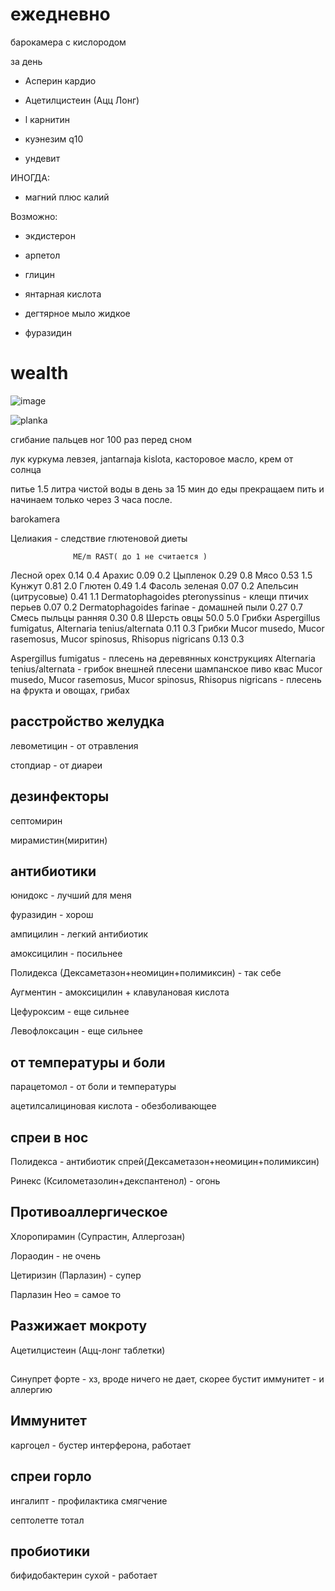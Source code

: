 
# ежедневно

барокамера с кислородом

за день 

* Асперин кардио

* Ацетилцистеин (Ацц Лонг)

* l карнитин

* куэнезим q10 

* ундевит

ИНОГДА:

* магний плюс калий

Возможно:

* экдистерон

* арпетол 

* глицин

* янтарная кислота

* дегтярное мыло жидкое

* фуразидин

# wealth

![image](r-health/exercises.jpg)

![planka](r-health/5-min-planka.jpg)

сгибание пальцев ног 100 раз перед сном

лук куркума левзея, jantarnaja kislota, касторовое масло, крем от солнца

питье 1.5 литра чистой воды в день за 15 мин до еды прекращаем пить и начинаем только через 3 часа после.

barokamera

Целиакия - следствие глютеновой диеты

                  ME/m RAST( до 1 не считается )

Лесной орех 0.14 0.4
Арахис 0.09 0.2
Цыпленок 0.29 0.8
Мясо 0.53 1.5
Кунжут 0.81 2.0
Глютен 0.49 1.4
Фасоль зеленая 0.07 0.2
Апельсин (цитрусовые) 0.41 1.1
Dermatophagoides pteronyssinus - клещи птичих перьев 0.07 0.2
Dermatophagoides farinae - домашней пыли 0.27 0.7
Смесь пыльцы ранняя 0.30 0.8
Шерсть овцы 50.0 5.0
Грибки Aspergillus fumigatus, Alternaria tenius/alternata 0.11 0.3
Грибки Mucor musedo, Mucor rasemosus, Mucor spinosus, Rhisopus nigricans 0.13 0.3

Aspergillus fumigatus - плесень на деревянных конструкциях
Alternaria tenius/alternata - грибок внешней плесени шампанское пиво квас
Mucor musedo, Mucor rasemosus, Mucor spinosus, Rhisopus nigricans - плесень на фрукта и овощах, грибах


## расстройство желудка

левометицин - от отравления

стопдиар - от диареи

## дезинфекторы

септомирин

мирамистин(миритин)

## антибиотики

юнидокс - лучший для меня

фуразидин - хорош

ампицилин - легкий антибиотик

амоксицилин - посильнее

Полидекса (Дексаметазон+неомицин+полимиксин) - так себе

Аугментин - амоксицилин + клавулановая кислота

Цефуроксим - еще сильнее

Левофлоксацин - еще сильнее

## от температуры и боли

парацетомол - от боли и температуры

ацетилсалициновая кислота - обезболивающее

## спреи в нос

Полидекса - антибиотик спрей(Дексаметазон+неомицин+полимиксин)

Ринекс (Ксилометазолин+декспантенол) - огонь

## Противоаллергическое 

Хлоропирамин (Супрастин, Аллергозан)

Лораодин - не очень

Цетиризин (Парлазин) - супер

Парлазин Нео = самое то

## Разжижает мокроту

Ацетилцистеин (Ацц-лонг таблетки)

## 

Синупрет форте - хз, вроде ничего не дает, скорее бустит иммунитет - и аллергию

## Иммунитет

каргоцел - бустер интерферона, работает

## спреи горло

ингалипт - профилактика смягчение

септолетте тотал

## пробиотики 

бифидобактерин сухой - работает
